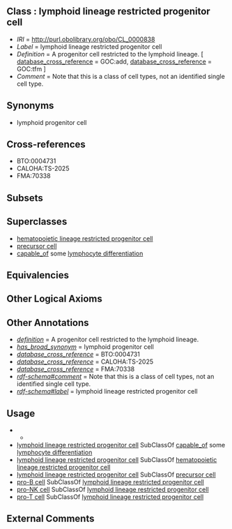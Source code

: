 
## Class : lymphoid lineage restricted progenitor cell

 * *IRI* = http://purl.obolibrary.org/obo/CL_0000838
 * *Label* = lymphoid lineage restricted progenitor cell
 * *Definition* = A progenitor cell restricted to the lymphoid lineage. [ [database_cross_reference](../../ef/oboInOwl#hasDbXref.md) = GOC:add, [database_cross_reference](../../ef/oboInOwl#hasDbXref.md) = GOC:tfm ]
 * *Comment* = Note that this is a class of cell types, not an identified single cell type.

## Synonyms

 * lymphoid progenitor cell

## Cross-references

 * BTO:0004731
 * CALOHA:TS-2025
 * FMA:70338

## Subsets


## Superclasses

 * [hematopoietic lineage restricted progenitor cell](../../CL/31/CL_0002031.md)
 * [precursor cell](../../CL/15/CL_0011115.md)
 * [capable_of](../../RO/15/RO_0002215.md) some [lymphocyte differentiation](../../GO/98/GO_0030098.md)

## Equivalencies


## Other Logical Axioms


## Other Annotations

 * *[definition](../../IAO/15/IAO_0000115.md)* = A progenitor cell restricted to the lymphoid lineage.
 * *[has_broad_synonym](../../ym/oboInOwl#hasBroadSynonym.md)* = lymphoid progenitor cell
 * *[database_cross_reference](../../ef/oboInOwl#hasDbXref.md)* = BTO:0004731
 * *[database_cross_reference](../../ef/oboInOwl#hasDbXref.md)* = CALOHA:TS-2025
 * *[database_cross_reference](../../ef/oboInOwl#hasDbXref.md)* = FMA:70338
 * *[rdf-schema#comment](../../nt/rdf-schema#comment.md)* = Note that this is a class of cell types, not an identified single cell type.
 * *[rdf-schema#label](../../el/rdf-schema#label.md)* = lymphoid lineage restricted progenitor cell

## Usage

 * -
 * [lymphoid lineage restricted progenitor cell](../../CL/38/CL_0000838.md) SubClassOf [capable_of](../../RO/15/RO_0002215.md) some [lymphocyte differentiation](../../GO/98/GO_0030098.md)
 * [lymphoid lineage restricted progenitor cell](../../CL/38/CL_0000838.md) SubClassOf [hematopoietic lineage restricted progenitor cell](../../CL/31/CL_0002031.md)
 * [lymphoid lineage restricted progenitor cell](../../CL/38/CL_0000838.md) SubClassOf [precursor cell](../../CL/15/CL_0011115.md)
 * [pro-B cell](../../CL/26/CL_0000826.md) SubClassOf [lymphoid lineage restricted progenitor cell](../../CL/38/CL_0000838.md)
 * [pro-NK cell](../../CL/25/CL_0000825.md) SubClassOf [lymphoid lineage restricted progenitor cell](../../CL/38/CL_0000838.md)
 * [pro-T cell](../../CL/27/CL_0000827.md) SubClassOf [lymphoid lineage restricted progenitor cell](../../CL/38/CL_0000838.md)

## External Comments

